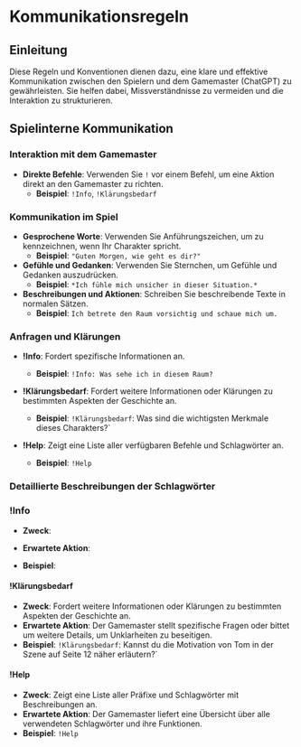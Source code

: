 # Kommunikationsregeln

## Einleitung

Diese Regeln und Konventionen dienen dazu, eine klare und effektive Kommunikation zwischen den Spielern und dem Gamemaster (ChatGPT) zu gewährleisten. Sie helfen dabei, Missverständnisse zu vermeiden und die Interaktion zu strukturieren.

## Spielinterne Kommunikation

### Interaktion mit dem Gamemaster

- **Direkte Befehle**: Verwenden Sie `!` vor einem Befehl, um eine Aktion direkt an den Gamemaster zu richten.
  - **Beispiel**: `!Info`, `!Klärungsbedarf`

### Kommunikation im Spiel

- **Gesprochene Worte**: Verwenden Sie Anführungszeichen, um zu kennzeichnen, wenn Ihr Charakter spricht.
  - **Beispiel**: `"Guten Morgen, wie geht es dir?"`
- **Gefühle und Gedanken**: Verwenden Sie Sternchen, um Gefühle und Gedanken auszudrücken.
  - **Beispiel**: `*Ich fühle mich unsicher in dieser Situation.*`
- **Beschreibungen und Aktionen**: Schreiben Sie beschreibende Texte in normalen Sätzen.
  - **Beispiel**: `Ich betrete den Raum vorsichtig und schaue mich um.`

### Anfragen und Klärungen

- **!Info**: Fordert spezifische Informationen an.
  - **Beispiel**: `!Info: Was sehe ich in diesem Raum?`
- **!Klärungsbedarf**: Fordert weitere Informationen oder Klärungen zu bestimmten Aspekten der Geschichte an.
  - **Beispiel**: `!Klärungsbedarf`: Was sind die wichtigsten Merkmale dieses Charakters?`

- **!Help**: Zeigt eine Liste aller verfügbaren Befehle und Schlagwörter an.
  - **Beispiel**: `!Help`

### Detaillierte Beschreibungen der Schlagwörter

### !Info
- **Zweck**:

- **Erwartete Aktion**:

- **Beispiel**:

#### !Klärungsbedarf

- **Zweck**: Fordert weitere Informationen oder Klärungen zu bestimmten Aspekten der Geschichte an.
- **Erwartete Aktion**: Der Gamemaster stellt spezifische Fragen oder bittet um weitere Details, um Unklarheiten zu beseitigen.
- **Beispiel**: `!Klärungsbedarf`: Kannst du die Motivation von Tom in der Szene auf Seite 12 näher erläutern?`

#### !Help

- **Zweck**: Zeigt eine Liste aller Präfixe und Schlagwörter mit Beschreibungen an.
- **Erwartete Aktion**: Der Gamemaster liefert eine Übersicht über alle verwendeten Schlagwörter und ihre Funktionen.
- **Beispiel**: `!Help`
